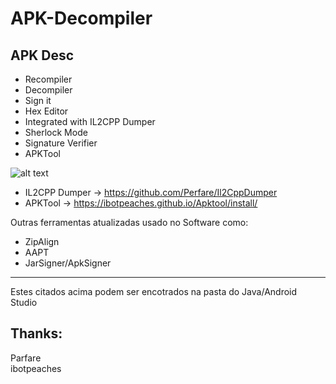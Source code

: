 # APK-Decompiler
APK Desc
-------------------------------
- Recompiler
- Decompiler
- Sign it
- Hex Editor
- Integrated with IL2CPP Dumper
- Sherlock Mode
- Signature Verifier
- APKTool

![alt text](https://i.ibb.co/VVRqYfB/desc-apk.png)
- IL2CPP Dumper -> https://github.com/Perfare/Il2CppDumper
- APKTool -> https://ibotpeaches.github.io/Apktool/install/

Outras ferramentas atualizadas usado no Software como:
- ZipAlign
- AAPT
- JarSigner/ApkSigner
---------------------------------------------------------------------------
Estes citados acima podem ser encotrados na pasta do Java/Android Studio

Thanks:
----------------
Parfare\
ibotpeaches
